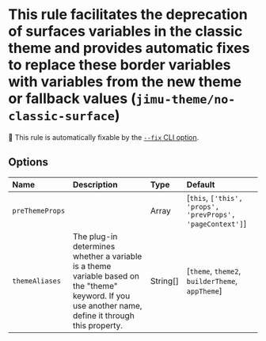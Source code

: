 # This rule facilitates the deprecation of surfaces variables in the classic theme and provides automatic fixes to replace these border variables with variables from the new theme or fallback values (`jimu-theme/no-classic-surface`)

🔧 This rule is automatically fixable by the [`--fix` CLI option](https://eslint.org/docs/latest/user-guide/command-line-interface#--fix).

<!-- end auto-generated rule header -->

## Options

<!-- begin auto-generated rule options list -->

| Name            | Description                                                                                                                                           | Type     | Default                                                   |
| :-------------- | :---------------------------------------------------------------------------------------------------------------------------------------------------- | :------- | :-------------------------------------------------------- |
| `preThemeProps` |                                                                                                                                                       | Array    | [`this`, `['this', 'props', 'prevProps', 'pageContext']`] |
| `themeAliases`  | The plug-in determines whether a variable is a theme variable based on the "theme" keyword. If you use another name, define it through this property. | String[] | [`theme`, `theme2`, `builderTheme`, `appTheme`]           |

<!-- end auto-generated rule options list -->
